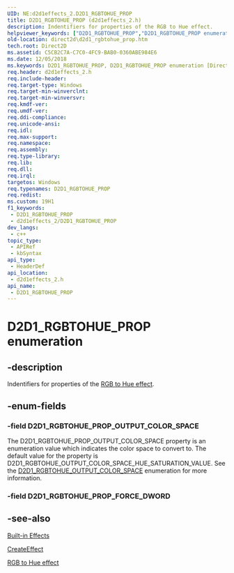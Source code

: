 ```yaml
---
UID: NE:d2d1effects_2.D2D1_RGBTOHUE_PROP
title: D2D1_RGBTOHUE_PROP (d2d1effects_2.h)
description: Indentifiers for properties of the RGB to Hue effect.
helpviewer_keywords: ["D2D1_RGBTOHUE_PROP","D2D1_RGBTOHUE_PROP enumeration [Direct2D]","D2D1_RGBTOHUE_PROP_OUTPUT_COLOR_SPACE","d2d1effects_2/D2D1_RGBTOHUE_PROP","d2d1effects_2/D2D1_RGBTOHUE_PROP_OUTPUT_COLOR_SPACE","direct2d.d2d1_rgbtohue_prop"]
old-location: direct2d\d2d1_rgbtohue_prop.htm
tech.root: Direct2D
ms.assetid: C5CB2C7A-C7C0-4FC9-BAB0-0360ABE984E6
ms.date: 12/05/2018
ms.keywords: D2D1_RGBTOHUE_PROP, D2D1_RGBTOHUE_PROP enumeration [Direct2D], D2D1_RGBTOHUE_PROP_OUTPUT_COLOR_SPACE, d2d1effects_2/D2D1_RGBTOHUE_PROP, d2d1effects_2/D2D1_RGBTOHUE_PROP_OUTPUT_COLOR_SPACE, direct2d.d2d1_rgbtohue_prop
req.header: d2d1effects_2.h
req.include-header: 
req.target-type: Windows
req.target-min-winverclnt: 
req.target-min-winversvr: 
req.kmdf-ver: 
req.umdf-ver: 
req.ddi-compliance: 
req.unicode-ansi: 
req.idl: 
req.max-support: 
req.namespace: 
req.assembly: 
req.type-library: 
req.lib: 
req.dll: 
req.irql: 
targetos: Windows
req.typenames: D2D1_RGBTOHUE_PROP
req.redist: 
ms.custom: 19H1
f1_keywords:
 - D2D1_RGBTOHUE_PROP
 - d2d1effects_2/D2D1_RGBTOHUE_PROP
dev_langs:
 - c++
topic_type:
 - APIRef
 - kbSyntax
api_type:
 - HeaderDef
api_location:
 - d2d1effects_2.h
api_name:
 - D2D1_RGBTOHUE_PROP
---
```


# D2D1_RGBTOHUE_PROP enumeration


## -description

Indentifiers for properties of the <a href="https://docs.microsoft.com/windows/desktop/Direct2D/rgb-to-hue-effect">RGB to Hue effect</a>.

## -enum-fields

### -field D2D1_RGBTOHUE_PROP_OUTPUT_COLOR_SPACE

The D2D1_RGBTOHUE_PROP_OUTPUT_COLOR_SPACE property is an enumeration value which indicates the color space to convert to. 
          The default value for the property is D2D1_RGBTOHUE_OUTPUT_COLOR_SPACE_HUE_SATURATION_VALUE.
          See the <a href="https://docs.microsoft.com/windows/desktop/api/d2d1effects_2/ne-d2d1effects_2-d2d1_rgbtohue_output_color_space">D2D1_RGBTOHUE_OUTPUT_COLOR_SPACE</a> enumeration for more information.

### -field D2D1_RGBTOHUE_PROP_FORCE_DWORD

## -see-also

<a href="https://docs.microsoft.com/windows/desktop/Direct2D/built-in-effects">Built-in Effects</a>



<a href="https://docs.microsoft.com/windows/desktop/api/d2d1_1/nf-d2d1_1-id2d1devicecontext-createeffect">CreateEffect</a>



<a href="https://docs.microsoft.com/windows/desktop/Direct2D/rgb-to-hue-effect">RGB to Hue effect</a>

